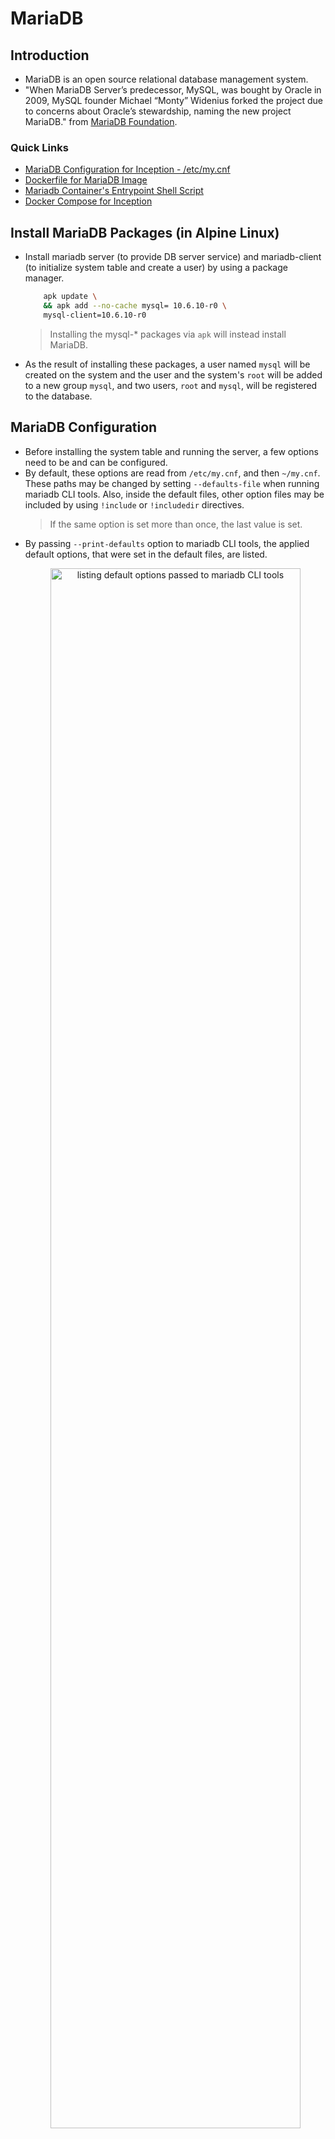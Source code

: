 # MariaDB

## Introduction
- MariaDB is an open source relational database management system.
- "When MariaDB Server’s predecessor, MySQL, was bought by Oracle in 2009, MySQL founder Michael “Monty” Widenius forked the project due to concerns about Oracle’s stewardship, naming the new project MariaDB." from [MariaDB Foundation](https://mariadb.org/en/).

### Quick Links
  - [MariaDB Configuration for Inception - /etc/my.cnf](../../srcs/services/mariadb/config/my.cnf)
  - [Dockerfile for MariaDB Image](../../srcs/services/mariadb/Dockerfile)
  - [Mariadb Container's Entrypoint Shell Script](../../srcs/services/mariadb/db_entrypoint.sh)
  - [Docker Compose for Inception](../../srcs/docker-compose.yml)

## Install MariaDB Packages (in Alpine Linux)
- Install mariadb server (to provide DB server service) and mariadb-client (to initialize system table and create a user) by using a package manager.
	```bash
		apk update \
		&& apk add --no-cache mysql= 10.6.10-r0 \
		mysql-client=10.6.10-r0
	```
	> Installing the mysql-* packages via `apk` will instead install MariaDB.
- As the result of installing these packages, a user named `mysql` will be created on the system and the user and the system's `root` will be added to a new group `mysql`, and two users, `root` and `mysql`, will be registered to the database.

## MariaDB Configuration
- Before installing the system table and running the server, a few options need to be and can be configured.
- By default, these options are read from `/etc/my.cnf`, and then `~/my.cnf`. These paths may be changed by setting `--defaults-file` when running mariadb CLI tools. Also, inside the default files, other option files may be included by using `!include` or `!includedir` directives.
  > If the same option is set more than once, the last value is set.
- By passing `--print-defaults` option to mariadb CLI tools, the applied default options, that were set in the default files, are listed.
  <figure>
      <p align="center">
        <img src="../../assets/services/mariadb/print_defaults.png" alt="listing default options passed to mariadb CLI tools" style="width: 100%; height: 80%; ">
      </p>
  </figure>
- Following `my.cnf` was applied to this project. Meaning of some important options will be explained in the following sub-section.
  ```text
    # This group is read both both by the client and the server
    # use it for options that affect everything
    [client-server]
    socket=/tmp/mysql.sock
    port=3306

    # This group is read by the server
    [mysqld]
    bind-address=172.18.0.2

    # Directory where to find the mysqld binary from
    basedir=/usr

    # Directory where you want to put your data
    datadir=/var/lib/mysql

    # Enable logging by default to help find problems
    general-log

    # Disabling symbolic-links is recommended to prevent assorted security risks
    symbolic-links=0
  ```
### (Some) Mariadb Server System Variables
- `skip-networking`
  - **Commandline**: `--skip-networking`
  - A boolean value, and if set to 0, the server does not listen to TCP/IP connections.
- `socket`
  - **Commandline**: `--socket=name`
  - The name of the socket file used for local client connections. In Alpine Linux, the default value is set to `/run/mysqld/mysqld.sock`.
  - If the same error as the image below occurs, create the parent directory of the socket's path and set appropriate permissions.
    <figure>
      <p align="center">
        <img src="../../assets/services/mariadb/socket_name_error.png" alt="socket name related error" style="width: 80%; height: 80%; ">
      </p>
    </figure>
- `port`
  - **Commandline**: `--port=#, -P`
  - Port to listen for TCP/IP connections, also via which the client and the server will communicate.
- `bind-address`
  - **Commandline**: `--bind-address=addr`
  - By default, the server listens for all addresses, by specifying the address, bind the TCP/IP socket to listen for only a ceratin IP address/range of addresses.
- `basedir`
  - **Commandline**: `--basedir=path or -b path`
  - Path to the MariaDB installation directory.
- `datadir`
  - **Commandline**: `--datadir=path or -h path`
  - Directory where the data will be stored.
- For further details, refer to [the full list](https://mariadb.com/kb/en/server-system-variables/).


## Setting Up the System Table
- Run `mariadb-install-db --user=mysql` to initialize system table according to a configuration provided by `/etc/my.cnf`.
- As the result, in the path specified by `datadir` option in `/etc/my.cnf`, system tables are installed. In case of this project, `datadir` is set to `/var/lib/mysql`.
- Note that it is not recommended to run `mariadbd` (DB server) as the system's root user. By doing so, any user with the FILE privilege can create or modify resources on the server as root. That is why `--user` flag is set to `mysql` for both `mariadb-install-db` and `mariadbd`.
  <figure>
    <p align="center">
      <img src="../../assets/services/mariadb/server_run_by_mysql.png" alt="--user=mysql option effect" style="width: 80%; height: 80%; ">
    </p>
  </figure> 
- As per the image below, the system table is owned by the user that ran `mariadb-install-db` script. If the user that runs `mariadbd` does not have permissions to this data, starting the server will fail.
  <figure>
      <p align="center">
        <img src="../../assets/services/mariadb/system_table_owner.png" alt="system table ownership" style="width: 80%; height: 80%; ">
      </p>
  </figure>
- If the system table is already there, running `mariadb-install-db` runs `mariadb-upgrade` instead, which is a tool that checks and updates tables to the latest version.

## Starting the Server
- Now the server must be ready to run! Run mariadb server by executing `mariadbd` with the `--user=mysql` option.
  - Executing `mariadbd` manually is a way to start the server daemon in the context of containerized environment, where there is no init system. However, if there is an init system such as `systemd` or `Open RC`, the server can be started by using the system dependent init system interface (e.g. `service mariadb start` in case of `systemd` based systems).
- When the server needs to be started manually, MariaDB recommends running `mariadbd-safe` instead of `maraidbd`. It is a wrapper that starts the database server with some extra safety features, such as automatically restarting the server when it crashes.
  - However, in this project, `mariadbd-safe` was not used for the script sets a signal handler to ignore `SIGTERM`. This causes a problem because `docker stop` terminates containers by sending `SIGTERM`. Once `mariadbd-safe` receives SIGTERM from the host, it will not pass the signal to its child process `mariadbd`. After waiting for a certain amount of time (10 seconds by default), `dockerd` will send `SIGKILL` to forcefully terminate the container and the database server will lose its chance to gracefully shutdown its process. Below are demonstrations.
    - `mariadbd` executes its shutdown procedure once it receives `SIGTERM`.
      <figure>
        <p align="center">
          <img src="../../assets/services/mariadb/sigterm_mariadbd.png" alt="graceful shutdown when SIGTERM is sent to mariadbd" style="width: 100%; height: 80%; ">
        </p>
      </figure>
    - `mariadbd-safe` ignores `SIGTERM`.
      <figure>
        <p align="center">
          <img src="../../assets/services/mariadb/sigterm_mariadbd_safe.png" alt="SIGTERM is ignored by mariadbd-safe" style="width: 100%; height: 80%; ">
        </p>
      </figure>
  - For such a reason, `mariadbd-safe` is not used and *"restart on crash"* requirement is met by Docker Compose's `restart` service-level attribute.


## Allowing Remote Client Access
- By default, the host that is running the mariadb server accesses it via unix domain socket. - - In order to allow remote client access, the server's TCP socket needs to be bound to (an) IP address(es) and a port.
- By disabling `skip-networking`, and setting `bind-address` and `port`'s values to the desired `host:port` values will make the server listen to the `host:port`.
- After running the server, privileges must be granted to an `user@host(remote host from which the user will access the server`.
- In this project, `inception@${wordpress container's IP address}` is created and is granted all privileges, so that the wordpress application may access the database remotely as `inception`. The user, `inception`, can access the databse remotely **only** from the wordpress container.
  ```SQL
    CREATE USER IF NOT EXISTS 'inception'@$'{WP_IP_ADDRESS}';
	GRANT ALL PRIVILEGES ON *.* TO 'inception'@$'{WP_IP_ADDRESS}` IDENTIFIED BY ${PASSWD};
  ```

## Healthcheck and Process Control
- `mariadb-admin` is an administration program for the mysqld daemon. It supports following features:
  - Monitor processlist
  - Get usage statics and variables
  - Create/drop databases
  - Flush logs, statistics and tables
  - Kill running queries
  - Shutdown the server
  - Start/stop replicas
  - Check if the server is alive (ping)
  ```bash
    mariadb-admin [options] command [command-arg] [command [command-arg]] ...
  ```
- Lists of commands and options are defined in [this link](https://mariadb.com/kb/en/mysqladmin/).
- `mariadb-admin ping` returns 0 if the server is alive, or 1 if it is not. This command can be used to check the database's health.
  - In the [entrypoint shell script](../../srcs/services/mariadb/db_entrypoint.sh), the command was used with `--wait=.5 --connect-timeout=10` options to repeat the check every .5 seconds for 10 seconds until the server is up, so that user creation and grant setting may not be queried to the server that is still in boot up process.

## References
- [wiki.alpinelinux.org. (n.d.). MariaDB - Alpine Linux. [online]](https://wiki.alpinelinux.org/wiki/MariaDB)
- [MariaDB KnowledgeBase. (n.d.). Running mysqld as root. [online]](https://mariadb.com/kb/en/running-mysqld-as-root/)
- [MariaDB KnowledgeBase. (n.d.). Configuring MariaDB with Option Files. [online]](https://mariadb.com/kb/en/configuring-mariadb-with-option-files/)
- [MariaDB KnowledgeBase. (n.d.). Server System Variables. [online]](https://mariadb.com/kb/en/server-system-variables/)
- [MariaDB KnowledgeBase. (n.d.). mysqladmin. [online]](https://mariadb.com/kb/en/mysqladmin/)
- [MariaDB KnowledgeBase. (n.d.). Configuring MariaDB for Remote Client Access. [online]](https://mariadb.com/kb/en/configuring-mariadb-for-remote-client-access/)
- [MariaDB KnowledgeBase. (n.d.). CREATE USER. [online]](https://mariadb.com/kb/en/create-user/)
- [MariaDB KnowledgeBase. (n.d.). GRANT. [online]](https://mariadb.com/kb/en/grant/)